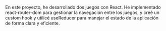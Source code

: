 
En este proyecto, he desarrollado dos juegos con React. He implementado react-router-dom para gestionar la navegación entre los juegos, y creé un custom hook y utilicé useReducer para manejar el estado de la aplicación de forma clara y eficiente.

